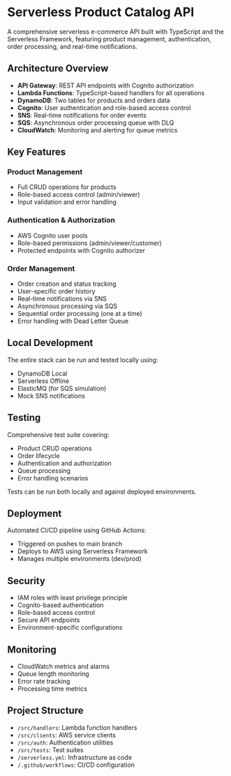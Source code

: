 # Serverless Product Catalog API

A comprehensive serverless e-commerce API built with TypeScript and the Serverless Framework, featuring product management, authentication, order processing, and real-time notifications.

## Architecture Overview

- **API Gateway**: REST API endpoints with Cognito authorization
- **Lambda Functions**: TypeScript-based handlers for all operations
- **DynamoDB**: Two tables for products and orders data
- **Cognito**: User authentication and role-based access control
- **SNS**: Real-time notifications for order events
- **SQS**: Asynchronous order processing queue with DLQ
- **CloudWatch**: Monitoring and alerting for queue metrics

## Key Features

### Product Management

- Full CRUD operations for products
- Role-based access control (admin/viewer)
- Input validation and error handling

### Authentication & Authorization

- AWS Cognito user pools
- Role-based permissions (admin/viewer/customer)
- Protected endpoints with Cognito authorizer

### Order Management

- Order creation and status tracking
- User-specific order history
- Real-time notifications via SNS
- Asynchronous processing via SQS
- Sequential order processing (one at a time)
- Error handling with Dead Letter Queue

## Local Development

The entire stack can be run and tested locally using:

- DynamoDB Local
- Serverless Offline
- ElasticMQ (for SQS simulation)
- Mock SNS notifications

## Testing

Comprehensive test suite covering:

- Product CRUD operations
- Order lifecycle
- Authentication and authorization
- Queue processing
- Error handling scenarios

Tests can be run both locally and against deployed environments.

## Deployment

Automated CI/CD pipeline using GitHub Actions:

- Triggered on pushes to main branch
- Deploys to AWS using Serverless Framework
- Manages multiple environments (dev/prod)

## Security

- IAM roles with least privilege principle
- Cognito-based authentication
- Role-based access control
- Secure API endpoints
- Environment-specific configurations

## Monitoring

- CloudWatch metrics and alarms
- Queue length monitoring
- Error rate tracking
- Processing time metrics

## Project Structure

- `/src/handlers`: Lambda function handlers
- `/src/clients`: AWS service clients
- `/src/auth`: Authentication utilities
- `/src/tests`: Test suites
- `/serverless.yml`: Infrastructure as code
- `/.github/workflows`: CI/CD configuration
